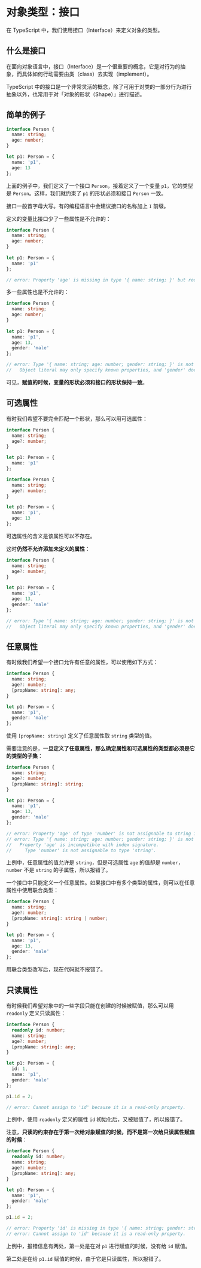 # 对象类型：接口

在 TypeScript 中，我们使用接口（Interface）来定义对象的类型。

## 什么是接口

在面向对象语言中，接口（Interface）是一个很重要的概念，它是对行为的抽象，而具体如何行动需要由类（class）去实现（implement）。

TypeScript 中的接口是一个非常灵活的概念，除了可用于对类的一部分行为进行抽象以外，也常用于对「对象的形状（Shape）」进行描述。

## 简单的例子

```typescript
interface Person {
  name: string;
  age: number;
}

let p1: Person = {
  name: 'p1',
  age: 13
};
```

上面的例子中，我们定义了一个接口 `Person`，接着定义了一个变量 `p1`，它的类型是 `Person`。这样，我们就约束了 `p1` 的形状必须和接口 `Person` 一致。

接口一般首字母大写。有的编程语言中会建议接口的名称加上 `I` 前缀。

定义的变量比接口少了一些属性是不允许的：

```typescript
interface Person {
  name: string;
  age: number;
}
  
let p1: Person = {
  name: 'p1'
};

// error: Property 'age' is missing in type '{ name: string; }' but required in type 'Person'.
```

多一些属性也是不允许的：

```typescript
interface Person {
  name: string;
  age: number;
}
  
let p1: Person = {
  name: 'p1',
  age: 13,
  gender: 'male'
};

// error: Type '{ name: string; age: number; gender: string; }' is not assignable to type 'Person'.
//   Object literal may only specify known properties, and 'gender' does not exist in type 'Person'.
```

可见，**赋值的时候，变量的形状必须和接口的形状保持一致**。

## 可选属性

有时我们希望不要完全匹配一个形状，那么可以用可选属性：

```typescript
interface Person {
  name: string;
  age?: number;
}

let p1: Person = {
  name: 'p1'
};
```

```typescript
interface Person {
  name: string;
  age?: number;
}

let p1: Person = {
  name: 'p1',
  age: 13
};
```

可选属性的含义是该属性可以不存在。

这时**仍然不允许添加未定义的属性**：

```typescript
interface Person {
  name: string;
  age?: number;
}

let p1: Person = {
  name: 'p1',
  age: 13,
  gender: 'male'
};

// error: Type '{ name: string; age: number; gender: string; }' is not assignable to type 'Person'.
//   Object literal may only specify known properties, and 'gender' does not exist in type 'Person'.
```

## 任意属性

有时候我们希望一个接口允许有任意的属性，可以使用如下方式：

```typescript
interface Person {
  name: string;
  age?: number;
  [propName: string]: any;
}

let p1: Person = {
  name: 'p1',
  gender: 'male'
};
```

使用 `[propName: string]` 定义了任意属性取 `string` 类型的值。

需要注意的是，**一旦定义了任意属性，那么确定属性和可选属性的类型都必须是它的类型的子集**：

```typescript
interface Person {
  name: string;
  age?: number;
  [propName: string]: string;
}

let p1: Person = {
  name: 'p1',
  age: 13,
  gender: 'male'
};

// error: Property 'age' of type 'number' is not assignable to string index type 'string'.
// error: Type '{ name: string; age: number; gender: string; }' is not assignable to type 'Person'.
//   Property 'age' is incompatible with index signature.
//     Type 'number' is not assignable to type 'string'.
```

上例中，任意属性的值允许是 `string`，但是可选属性 `age` 的值却是 `number`，`number` 不是 `string` 的子属性，所以报错了。

一个接口中只能定义一个任意属性。如果接口中有多个类型的属性，则可以在任意属性中使用联合类型：

```typescript
interface Person {
  name: string;
  age?: number;
  [propName: string]: string | number;
}

let p1: Person = {
  name: 'p1',
  age: 13,
  gender: 'male'
};
```

用联合类型改写后，现在代码就不报错了。

## 只读属性

有时候我们希望对象中的一些字段只能在创建的时候被赋值，那么可以用 `readonly` 定义只读属性：

```typescript
interface Person {
  readonly id: number;
  name: string;
  age?: number;
  [propName: string]: any;
}

let p1: Person = {
  id: 1,
  name: 'p1',
  gender: 'male'
};

p1.id = 2;

// error: Cannot assign to 'id' because it is a read-only property.
```

上例中，使用 `readonly` 定义的属性 `id` 初始化后，又被赋值了，所以报错了。

注意，**只读的约束存在于第一次给对象赋值的时候，而不是第一次给只读属性赋值的时候**：

```typescript
interface Person {
  readonly id: number;
  name: string;
  age?: number;
  [propName: string]: any;
}

let p1: Person = {
  name: 'p1',
  gender: 'male'
};

p1.id = 2;

// error: Property 'id' is missing in type '{ name: string; gender: string; }' but required in type 'Person'.
// error: Cannot assign to 'id' because it is a read-only property.
```

上例中，报错信息有两处，第一处是在对 `p1` 进行赋值的时候，没有给 `id` 赋值。

第二处是在给 `p1.id` 赋值的时候，由于它是只读属性，所以报错了。


